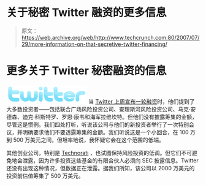 # 关于秘密 Twitter 融资的更多信息 

> 原文：<https://web.archive.org/web/http://www.techcrunch.com:80/2007/07/29/more-information-on-that-secretive-twitter-financing/>

# 更多关于 Twitter 秘密融资的信息

[![twitter.png](img/943cd991a47af92dd454ba5174ebd4aa.png)](https://web.archive.org/web/20221003155115/http://www.crunchbase.com/company/twitter) 当 [Twitter 上周宣布一轮融资](https://web.archive.org/web/20221003155115/http://www.beta.techcrunch.com/2007/07/26/twitter-gets-their-venture-round/)时，他们提到了大多数投资者——包括联合广场风险投资公司、查理斯河风险投资公司、马克·安德森、迪克·科斯特罗、罗恩·康韦和海军拉维坎特。但他们没有披露筹集的金额，尽管这是惯例。我们四处打听，听说该公司与他们的新投资者举行了一次特别会议，并明确要求他们不要透露筹集的金额。我们听说这是一个小回合，在 100 万到 500 万美元之间，但坦率地说，我怀疑它会在这个范围的低端。

其他创业公司，特别是 [Technorati](r) ，也试图保持风险投资的低调。但它们不可避免地会泄露，因为许多投资这些基金的有限合伙人必须向 SEC 披露信息。Twitter 还没有出现这种情况，但数据正在泄露。据我们所知，该公司以 2000 万美元的投资前估值筹集了 500 万美元。